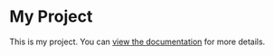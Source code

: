 # My Project

This is my project. You can [view the documentation](philipzhang_cv.pdf) for more details.
